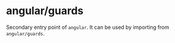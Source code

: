# angular/guards

Secondary entry point of `angular`. It can be used by importing from `angular/guards`.

